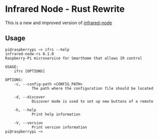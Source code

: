 # Infrared Node - Rust Rewrite
This is a new and improved version of [infrared-node](https://github.com/smarthome-go/infrared-node)

## Usage
```
pi@raspberrypi ~> ifrs --help
infrared-node-rs 0.1.0
Raspberry-Pi microservice for Smarthome that allows IR control

USAGE:
    ifrs [OPTIONS]

OPTIONS:
    -c, --config-path <CONFIG_PATH>
            The path where the configuration file should be located

    -d, --discover
            Discover mode is used to set up new buttons of a remote

    -h, --help
            Print help information

    -V, --version
            Print version information
pi@raspberrypi ~>
```
